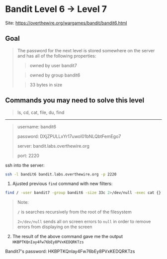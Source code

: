 # Bandit Level 6 → Level 7

Site: https://overthewire.org/wargames/bandit/bandit6.html
## Goal
> The password for the next level is stored somewhere on the server and has all of the following properties:
>
>>  owned by user bandit7
>
>>  owned by group bandit6
>
>>  33 bytes in size


## Commands you may need to solve this level
> ls, cd, cat, file, du, find

-----------------

> username: bandit6
>
> password: DXjZPULLxYr17uwoI01bNLQbtFemEgo7
>
> server: bandit.labs.overthewire.org
>
> port: 2220

ssh into the server:
```bash
ssh -l bandit6 bandit.labs.overthewire.org -p 2220
```

1. Ajusted previous `find` command with new filters:
```bash
find / -user bandit7 -group bandit6 -size 33c 2>/dev/null -exec cat {} \;
```
> Note:
> 
> `/` is searches recursively from the root of the filesystem
>  
>  `2>/dev/null`  sends all on screen errors to `null` in order to remove errors from displaying on the screen
2. The result of the above command gave me the output `HKBPTKQnIay4Fw76bEy8PVxKEDQRKTzs`


Bandit7's password: HKBPTKQnIay4Fw76bEy8PVxKEDQRKTzs
